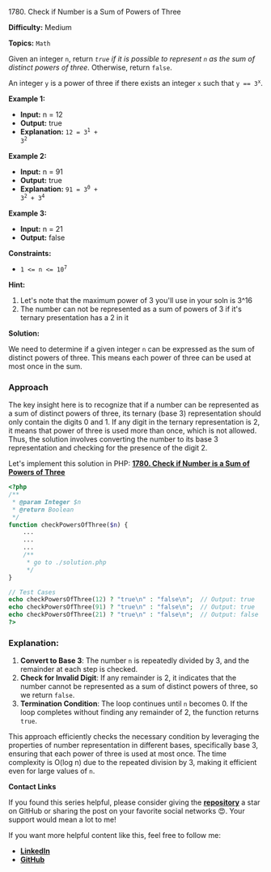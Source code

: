 1780\. Check if Number is a Sum of Powers of Three

**Difficulty:** Medium

**Topics:** `Math`

Given an integer `n`, return _`true` if it is possible to represent `n` as the sum of distinct powers of three_. Otherwise, return `false`.

An integer `y` is a power of three if there exists an integer `x` such that <code>y == 3<sup>x</sup></code>.

**Example 1:**

- **Input:** n = 12
- **Output:** true
- **Explanation:** <code>12 = 3<sup>1</sup> + 3<sup>2</sup></code>

**Example 2:**

- **Input:** n = 91
- **Output:** true
- **Explanation:** <code>91 = 3<sup>0</sup> + 3<sup>2</sup> + 3<sup>4</sup></code>


**Example 3:**

- **Input:** n = 21
- **Output:** false



**Constraints:**
- <code>1 <= n <= 10<sup>7</sup></code>

**Hint:**
1. Let's note that the maximum power of 3 you'll use in your soln is 3^16
2. The number can not be represented as a sum of powers of 3 if it's ternary presentation has a 2 in it



**Solution:**

We need to determine if a given integer `n` can be expressed as the sum of distinct powers of three. This means each power of three can be used at most once in the sum.

### Approach
The key insight here is to recognize that if a number can be represented as a sum of distinct powers of three, its ternary (base 3) representation should only contain the digits 0 and 1. If any digit in the ternary representation is 2, it means that power of three is used more than once, which is not allowed. Thus, the solution involves converting the number to its base 3 representation and checking for the presence of the digit 2.

Let's implement this solution in PHP: **[1780. Check if Number is a Sum of Powers of Three](https://github.com/mah-shamim/leet-code-in-php/tree/main/algorithms/001780-check-if-number-is-a-sum-of-powers-of-three/solution.php)**

```php
<?php
/**
 * @param Integer $n
 * @return Boolean
 */
function checkPowersOfThree($n) {
    ...
    ...
    ...
    /**
     * go to ./solution.php
     */
}

// Test Cases
echo checkPowersOfThree(12) ? "true\n" : "false\n";  // Output: true
echo checkPowersOfThree(91) ? "true\n" : "false\n";  // Output: true
echo checkPowersOfThree(21) ? "true\n" : "false\n";  // Output: false
?>
```

### Explanation:

1. **Convert to Base 3**: The number `n` is repeatedly divided by 3, and the remainder at each step is checked.
2. **Check for Invalid Digit**: If any remainder is 2, it indicates that the number cannot be represented as a sum of distinct powers of three, so we return `false`.
3. **Termination Condition**: The loop continues until `n` becomes 0. If the loop completes without finding any remainder of 2, the function returns `true`.

This approach efficiently checks the necessary condition by leveraging the properties of number representation in different bases, specifically base 3, ensuring that each power of three is used at most once. The time complexity is O(log n) due to the repeated division by 3, making it efficient even for large values of `n`.

**Contact Links**

If you found this series helpful, please consider giving the **[repository](https://github.com/mah-shamim/leet-code-in-php)** a star on GitHub or sharing the post on your favorite social networks 😍. Your support would mean a lot to me!

If you want more helpful content like this, feel free to follow me:

- **[LinkedIn](https://www.linkedin.com/in/arifulhaque/)**
- **[GitHub](https://github.com/mah-shamim)**